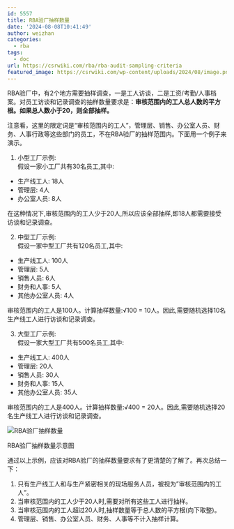 ```yaml
---
id: 5557
title: RBA验厂抽样数量
date: '2024-08-08T10:41:49'
author: weizhan
categories:
  - rba
tags:
  - doc
url: https://csrwiki.com/rba/rba-audit-sampling-criteria
featured_image: https://csrwiki.com/wp-content/uploads/2024/08/image.png
---
```


RBA验厂中，有2个地方需要抽样调查，一是工人访谈，二是工资/考勤/人事档案。对员工访谈和记录调查的抽样数量要求是：**审核范围内的工人总人数的平方根。如果总人数小于20，则全部抽样。**

注意看，这里的限定词是“审核范围内的工人”，管理层、销售、办公室人员、财务、人事行政等这些部门的员工，不在RBA验厂的抽样范围内。下面用一个例子来演示。

1. 小型工厂示例:\
   假设一家小工厂共有30名员工,其中:

- 生产线工人: 18人
- 管理层: 4人
- 办公室人员: 8人

在这种情况下,审核范围内的工人少于20人,所以应该全部抽样,即18人都需要接受访谈和记录调查。

2. 中型工厂示例:\
   假设一家中型工厂共有120名员工,其中:

- 生产线工人: 100人
- 管理层: 5人
- 销售人员: 6人
- 财务和人事: 5人
- 其他办公室人员: 4人

审核范围内的工人是100人。计算抽样数量:√100 = 10人。因此,需要随机选择10名生产线工人进行访谈和记录调查。

3. 大型工厂示例:\
   假设一家大型工厂共有500名员工,其中:

- 生产线工人: 400人
- 管理层: 20人
- 销售人员: 30人
- 财务和人事: 15人
- 其他办公室人员: 35人

审核范围内的工人是400人。计算抽样数量:√400 = 20人。因此,需要随机选择20名生产线工人进行访谈和记录调查。

![RBA验厂抽样数量](https://csrwiki.com/wp-content/uploads/2024/08/image-1024x558.png)

RBA验厂抽样数量示意图

通过以上示例，应该对RBA验厂的抽样数量要求有了更清楚的了解了。再次总结一下：

1. 只有生产线工人和与生产紧密相关的现场服务人员，被视为”审核范围内的工人”。
2. 当审核范围内的工人少于20人时,需要对所有这些工人进行抽样。
3. 当审核范围内的工人超过20人时,抽样数量等于总人数的平方根(向下取整)。
4. 管理层、销售、办公室人员、财务、人事等不计入抽样计算。
